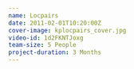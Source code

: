 ```yaml
---
name: Locpairs
date: 2011-02-01T10:20:00Z
cover-image: kplocpairs_cover.jpg
video-id: 1d2FKNTJoxg
team-size: 5 People
project-duration: 3 Months
--- 
```

